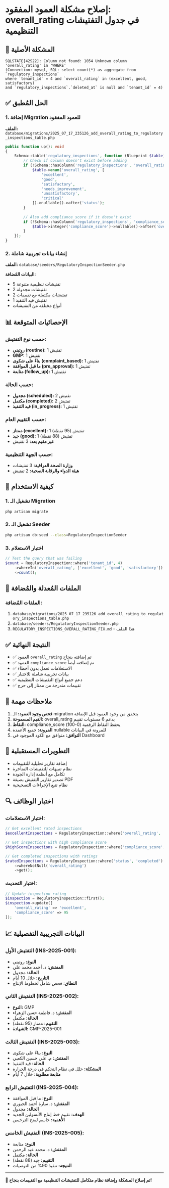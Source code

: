 # إصلاح مشكلة العمود المفقود: overall_rating في جدول التفتيشات التنظيمية

## 🔧 المشكلة الأصلية
```
SQLSTATE[42S22]: Column not found: 1054 Unknown column 'overall_rating' in 'WHERE' 
(Connection: mysql, SQL: select count(*) as aggregate from `regulatory_inspections` 
where `tenant_id` = 4 and `overall_rating` in (excellent, good, satisfactory) 
and `regulatory_inspections`.`deleted_at` is null and `tenant_id` = 4)
```

## ✅ الحل المُطبق

### 1. إضافة Migration للعمود المفقود
**الملف:** `database/migrations/2025_07_17_235126_add_overall_rating_to_regulatory_inspections_table.php`

```php
public function up(): void
{
    Schema::table('regulatory_inspections', function (Blueprint $table) {
        // Check if column doesn't exist before adding
        if (!Schema::hasColumn('regulatory_inspections', 'overall_rating')) {
            $table->enum('overall_rating', [
                'excellent', 
                'good', 
                'satisfactory', 
                'needs_improvement', 
                'unsatisfactory', 
                'critical'
            ])->nullable()->after('status');
        }
        
        // Also add compliance_score if it doesn't exist
        if (!Schema::hasColumn('regulatory_inspections', 'compliance_score')) {
            $table->integer('compliance_score')->nullable()->after('overall_rating');
        }
    });
}
```

### 2. إنشاء بيانات تجريبية شاملة
**الملف:** `database/seeders/RegulatoryInspectionSeeder.php`

**البيانات المُضافة:**
- 5 تفتيشات تنظيمية متنوعة
- 2 تفتيشات مجدولة
- 2 تفتيشات مكتملة مع تقييمات
- 1 تفتيش قيد التنفيذ
- أنواع مختلفة من التفتيشات

## 📊 الإحصائيات المتوقعة

### حسب نوع التفتيش:
- **روتيني (routine):** 1 تفتيش
- **GMP:** 1 تفتيش
- **بناءً على شكوى (complaint_based):** 1 تفتيش
- **ما قبل الموافقة (pre_approval):** 1 تفتيش
- **متابعة (follow_up):** 1 تفتيش

### حسب الحالة:
- **مجدول (scheduled):** 2 تفتيش
- **مكتمل (completed):** 2 تفتيش
- **قيد التنفيذ (in_progress):** 1 تفتيش

### حسب التقييم العام:
- **ممتاز (excellent):** 1 تفتيش (95 نقطة)
- **جيد (good):** 1 تفتيش (88 نقطة)
- **غير مقيم بعد:** 3 تفتيش

### حسب الجهة التنظيمية:
- **وزارة الصحة العراقية:** 3 تفتيشات
- **هيئة الدواء والرقابة الصحية:** 2 تفتيش

## 🚀 كيفية الاستخدام

### 1. تشغيل الـ Migration
```bash
php artisan migrate
```

### 2. تشغيل الـ Seeder
```bash
php artisan db:seed --class=RegulatoryInspectionSeeder
```

### 3. اختبار الاستعلام
```php
// Test the query that was failing
$count = RegulatoryInspection::where('tenant_id', 4)
    ->whereIn('overall_rating', ['excellent', 'good', 'satisfactory'])
    ->count();
```

## 🔧 الملفات المُعدلة والمُضافة

### الملفات المُضافة:
1. `database/migrations/2025_07_17_235126_add_overall_rating_to_regulatory_inspections_table.php`
2. `database/seeders/RegulatoryInspectionSeeder.php`
3. `REGULATORY_INSPECTIONS_OVERALL_RATING_FIX.md` - هذا الملف

## ✅ النتيجة النهائية

- ✅ العمود `overall_rating` تم إضافته بنجاح
- ✅ العمود `compliance_score` تم إضافته أيضاً
- ✅ الاستعلامات تعمل بدون أخطاء
- ✅ بيانات تجريبية شاملة للاختبار
- ✅ دعم جميع أنواع التفتيشات التنظيمية
- ✅ تقييمات متدرجة من ممتاز إلى حرج

## 📝 ملاحظات مهمة

1. **فحص وجود العمود:** الـ migration يتحقق من وجود العمود قبل الإضافة
2. **القيم المسموحة:** overall_rating يدعم 6 مستويات تقييم
3. **النقاط:** compliance_score يحفظ النقاط الرقمية (0-100)
4. **المرونة:** جميع الأعمدة nullable للمرونة في البيانات
5. **التوافق:** متوافق مع الكود الموجود في Dashboard

## 🎯 التطويرات المستقبلية

- إضافة تقارير تحليلية للتقييمات
- نظام تنبيهات للتفتيشات المتأخرة
- تكامل مع أنظمة إدارة الجودة
- تصدير تقارير التفتيش بصيغة PDF
- نظام تتبع الإجراءات التصحيحية

## 🔍 اختبار الوظائف

### اختبار الاستعلامات:
```php
// Get excellent rated inspections
$excellentInspections = RegulatoryInspection::where('overall_rating', 'excellent')->get();

// Get inspections with high compliance score
$highScoreInspections = RegulatoryInspection::where('compliance_score', '>=', 90)->get();

// Get completed inspections with ratings
$ratedInspections = RegulatoryInspection::where('status', 'completed')
    ->whereNotNull('overall_rating')
    ->get();
```

### اختبار التحديث:
```php
// Update inspection rating
$inspection = RegulatoryInspection::first();
$inspection->update([
    'overall_rating' => 'excellent',
    'compliance_score' => 95
]);
```

## 📈 البيانات التجريبية التفصيلية

### التفتيش الأول (INS-2025-001):
- **النوع:** روتيني
- **المفتش:** د. أحمد محمد علي
- **الحالة:** مجدول
- **التاريخ:** خلال 10 أيام
- **النطاق:** فحص شامل لخطوط الإنتاج

### التفتيش الثاني (INS-2025-002):
- **النوع:** GMP
- **المفتش:** د. فاطمة حسن الزهراء
- **الحالة:** مكتمل
- **التقييم:** ممتاز (95 نقطة)
- **الشهادة:** GMP-2025-001

### التفتيش الثالث (INS-2025-003):
- **النوع:** بناءً على شكوى
- **المفتش:** م. علي حسين الكعبي
- **الحالة:** قيد التنفيذ
- **المشكلة:** خلل في نظام التحكم في درجة الحرارة
- **متابعة مطلوبة:** خلال 7 أيام

### التفتيش الرابع (INS-2025-004):
- **النوع:** ما قبل الموافقة
- **المفتش:** د. سارة أحمد الجبوري
- **الحالة:** مجدول
- **الهدف:** تقييم خط إنتاج الأنسولين الجديد
- **الأهمية:** حاسم لمنح الترخيص

### التفتيش الخامس (INS-2025-005):
- **النوع:** متابعة
- **المفتش:** د. محمد عبد الرحمن
- **الحالة:** مكتمل
- **التقييم:** جيد (88 نقطة)
- **النتيجة:** تنفيذ 90% من التوصيات

---

**🎉 تم إصلاح المشكلة وإضافة نظام متكامل للتفتيشات التنظيمية مع التقييمات بنجاح!**
